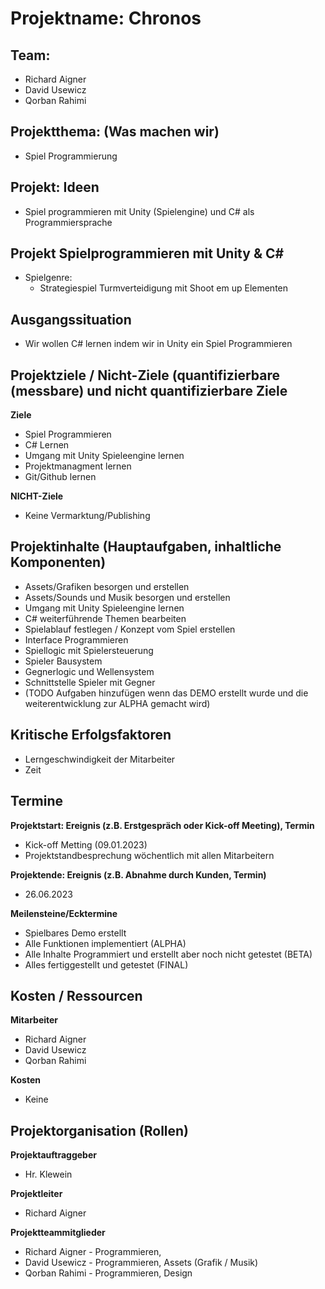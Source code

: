 # Projektname: Chronos

## Team:
- Richard Aigner
- David Usewicz
- Qorban Rahimi


## Projektthema: (Was machen wir)
- Spiel Programmierung


## Projekt: Ideen
- Spiel programmieren mit Unity (Spielengine) und C# als Programmiersprache


## Projekt Spielprogrammieren mit Unity & C#
- Spielgenre:
  - Strategiespiel Turmverteidigung mit Shoot em up Elementen


## Ausgangssituation
- Wir wollen C# lernen indem wir in Unity ein Spiel Programmieren


## Projektziele / Nicht-Ziele (quantifizierbare (messbare) und nicht quantifizierbare Ziele
**Ziele**
- Spiel Programmieren
- C# Lernen
- Umgang mit Unity Spieleengine lernen
- Projektmanagment lernen
- Git/Github lernen

**NICHT-Ziele**
- Keine Vermarktung/Publishing


## Projektinhalte (Hauptaufgaben, inhaltliche Komponenten)
- Assets/Grafiken besorgen und erstellen
- Assets/Sounds und Musik besorgen und erstellen
- Umgang mit Unity Spieleengine lernen
- C# weiterführende Themen bearbeiten
- Spielablauf festlegen / Konzept vom Spiel erstellen
- Interface Programmieren
- Spiellogic mit Spielersteuerung
- Spieler Bausystem
- Gegnerlogic und Wellensystem
- Schnittstelle Spieler mit Gegner
- (TODO Aufgaben hinzufügen wenn das DEMO erstellt wurde und die weiterentwicklung zur ALPHA gemacht wird)


## Kritische Erfolgsfaktoren
- Lerngeschwindigkeit der Mitarbeiter
- Zeit


## Termine
**Projektstart: Ereignis (z.B. Erstgespräch oder Kick-off Meeting), Termin**
- Kick-off Metting (09.01.2023)
- Projektstandbesprechung wöchentlich mit allen Mitarbeitern

**Projektende: Ereignis (z.B. Abnahme durch Kunden, Termin)**
- 26.06.2023

**Meilensteine/Ecktermine**
- Spielbares Demo erstellt
- Alle Funktionen implementiert (ALPHA)
- Alle Inhalte Programmiert und erstellt aber noch nicht getestet (BETA)
- Alles fertiggestellt und getestet (FINAL)


## Kosten / Ressourcen
**Mitarbeiter**
- Richard Aigner
- David Usewicz
- Qorban Rahimi

**Kosten**
- Keine


## Projektorganisation (Rollen)
**Projektauftraggeber**
- Hr. Klewein
  
**Projektleiter**
- Richard Aigner
  
**Projektteammitglieder**
- Richard Aigner - Programmieren,
- David Usewicz - Programmieren, Assets (Grafik / Musik)
- Qorban Rahimi - Programmieren, Design





